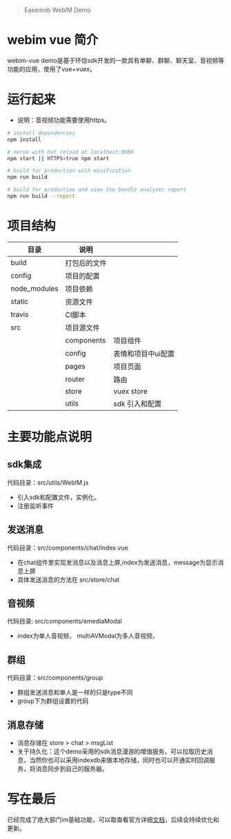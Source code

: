 >Easemob WebIM Demo

# webim vue 简介
webim-vue demo是基于环信sdk开发的一款具有单聊、群聊、聊天室、音视频等功能的应用，使用了vue+vuex。

# 运行起来
+ 说明：音视频功能需要使用https。
``` bash
# install dependencies
npm install

# serve with hot reload at localhost:8080
npm start || HTTPS=true npm start

# build for production with minification
npm run build

# build for production and view the bundle analyzer report
npm run build --report
```
# 项目结构

| 目录  | 说明|   |
|------|-----|------|
| build  | 打包后的文件 |
| config | 项目的配置 |
| node_modules | 项目依赖
| static | 资源文件 |
| travis | CI脚本 |
| src | 项目源文件|
|     | components| 项目组件
|     | config | 表情和项目中ui配置
|     | pages | 项目页面
|     | router | 路由
|     | store | vuex store
|     | utils | sdk 引入和配置

# 主要功能点说明
## sdk集成
代码目录：src/utils/WebIM.js

+ 引入sdk和配置文件，实例化。
+ 注册监听事件

## 发送消息
代码目录：src/components/chat/index.vue
+ 在chat组件里实现发消息以及消息上屏,index为发送消息，message为显示消息上屏
+ 具体发送消息的方法在 src/store/chat

## 音视频
代码目录: src/components/emediaModal
+ index为单人音视频， multiAVModal为多人音视频，

## 群组
代码目录：src/components/group
+ 群组发送消息和单人是一样的只是type不同
+ group下为群组设置的代码

## 消息存储
+ 消息存储在 store > chat > msgList
+ 关于持久化：这个demo采用的sdk消息漫游的增值服务，可以拉取历史消息，当然你也可以采用indexdb来做本地存储，同时也可以开通实时回调服务，将消息同步到自己的服务器。
# 写在最后
已经完成了绝大部门im基础功能，可以取查看官方详细[文档](http://docs-im.easemob.com/im/web/intro/start)，后续会持续优化和更新。